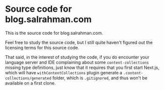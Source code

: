 # Source code for blog.salrahman.com

This is the source code for blog.salrahman.com.

Feel free to study the source code, but I still quite haven't figured out the licensing terms for this source code.

That said, in the interest of studying the code, if you do encounter your language server and IDE complaining about some `content-collections` missing type definitions, just know that it requires that you first start Next.js, which will have `withContentCollections` plugin generate a `.content-collections/generated` folder, which is `.gitignored`, and thus won't be available on a first clone.
